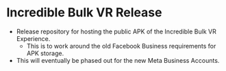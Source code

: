 # Incredible Bulk VR Release

* Release repository for hosting the public APK of the Incredible Bulk VR Experience.
  * This is to work around the old Facebook Business requirements for APK storage.
* This will eventually be phased out for the new Meta Business Accounts.
